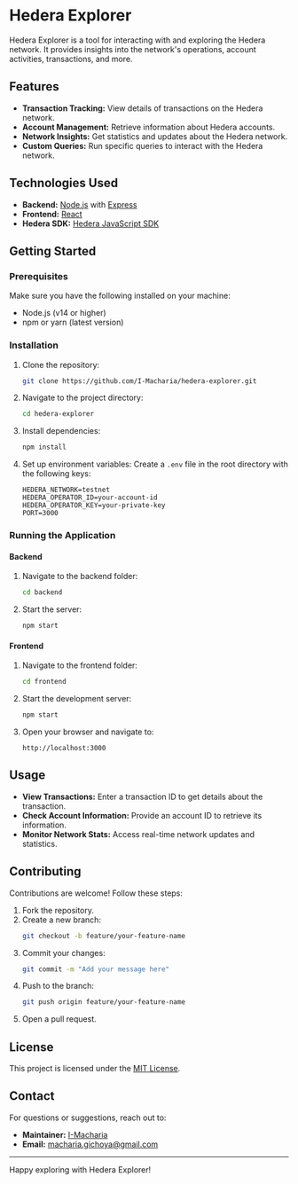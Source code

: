 # Hedera Explorer

Hedera Explorer is a tool for interacting with and exploring the Hedera network. It provides insights into the network's operations, account activities, transactions, and more.

## Features

- **Transaction Tracking:** View details of transactions on the Hedera network.
- **Account Management:** Retrieve information about Hedera accounts.
- **Network Insights:** Get statistics and updates about the Hedera network.
- **Custom Queries:** Run specific queries to interact with the Hedera network.

## Technologies Used

- **Backend:** [Node.js](https://nodejs.org/) with [Express](https://expressjs.com/)
- **Frontend:** [React](https://reactjs.org/)
- **Hedera SDK:** [Hedera JavaScript SDK](https://hedera.com/)

## Getting Started

### Prerequisites

Make sure you have the following installed on your machine:

- Node.js (v14 or higher)
- npm or yarn (latest version)

### Installation

1. Clone the repository:
   ```bash
   git clone https://github.com/I-Macharia/hedera-explorer.git
   ```

2. Navigate to the project directory:
   ```bash
   cd hedera-explorer
   ```

3. Install dependencies:
   ```bash
   npm install
   ```

4. Set up environment variables:
   Create a `.env` file in the root directory with the following keys:
   ```env
   HEDERA_NETWORK=testnet
   HEDERA_OPERATOR_ID=your-account-id
   HEDERA_OPERATOR_KEY=your-private-key
   PORT=3000
   ```

### Running the Application

#### Backend

1. Navigate to the backend folder:
   ```bash
   cd backend
   ```

2. Start the server:
   ```bash
   npm start
   ```

#### Frontend

1. Navigate to the frontend folder:
   ```bash
   cd frontend
   ```

2. Start the development server:
   ```bash
   npm start
   ```

3. Open your browser and navigate to:
   ```
   http://localhost:3000
   ```

## Usage

- **View Transactions:** Enter a transaction ID to get details about the transaction.
- **Check Account Information:** Provide an account ID to retrieve its information.
- **Monitor Network Stats:** Access real-time network updates and statistics.

## Contributing

Contributions are welcome! Follow these steps:

1. Fork the repository.
2. Create a new branch:
   ```bash
   git checkout -b feature/your-feature-name
   ```
3. Commit your changes:
   ```bash
   git commit -m "Add your message here"
   ```
4. Push to the branch:
   ```bash
   git push origin feature/your-feature-name
   ```
5. Open a pull request.

## License

This project is licensed under the [MIT License](LICENSE).

## Contact

For questions or suggestions, reach out to:

- **Maintainer:** [I-Macharia](https://github.com/I-Macharia)
- **Email:** macharia.gichoya@gmail.com

---

Happy exploring with Hedera Explorer!
